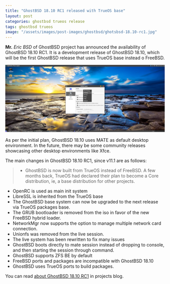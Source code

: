 ```yaml
---
title: "GhostBSD 18.10 RC1 released with TrueOS base"
layout: post
categories: ghostbsd trueos release
tags: ghostbsd trueos
image: "/assets/images/post-images/ghostbsd/ghotsbsd-18.10-rc1.jpg"
---
```

**Mr.** *Eric BSD* of GhostBSD project has announced the availability of GhostBSD 18.10 RC1. It is a development release of GhostBSD 18.10, which will be the first GhostBSD release that uses TrueOS base instead o FreeBSD.

![GhostBSD 18.10 Preview](/assets/images/post-images/ghostbsd/ghotsbsd-18.10-rc1.jpg)

As per the initial plan, GhostBSD 18.10 uses MATE as default desktop environment. In the future, there may be some community releases showcasing other desktop environments like Xfce.

The main changes in GhostBSD 18.10 RC1, since v11.1 are as follows:
> - GhostBSD is now built from TrueOS instead of FreeBSD. A few months back, TrueOS had declared their plan to become a Core distribution, ie, a base distribution for other projects.
- OpenRC is used as main init system
- LibreSSL is inherited from the TrueOS base
- The GhostBSD base system can now be upgraded to the next release via TrueOS packages base.
- The GRUB bootloader is removed from the iso in favor of the new FreeBSD hybrid loader.
- NetworkMgr now supports the option to manage multiple network card connection.
- Unionfs was removed from the live session.
- The live system has been rewritten to fix many issues
- GhostBSD boots directly to mate session instead of dropping to console, and then starting the session through command.
- GhostBSD supports ZFS BE by default
- FreeBSD ports and packages are incompatible with GhostBSD 18.10
- GhostBSD uses TrueOS ports to build packages.

You can read [about GhostBSD 18.10 RC1](http://ghostbsd.org/18.10_RC1_release_announcement) in projects blog.
